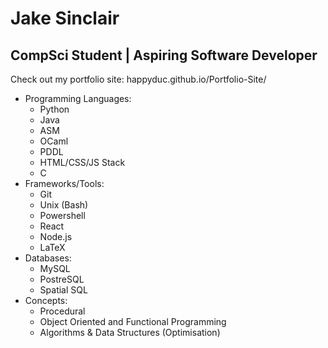 # Jake Sinclair
## CompSci Student | Aspiring Software Developer

Check out my portfolio site: happyduc.github.io/Portfolio-Site/

- Programming Languages:
    - Python
    - Java
    - ASM
    - OCaml
    - PDDL
    - HTML/CSS/JS Stack
    - C
- Frameworks/Tools:
    - Git
    - Unix (Bash)
    - Powershell
    - React
    - Node.js
    - LaTeX
- Databases:
    - MySQL
    - PostreSQL
    - Spatial SQL
- Concepts:
    - Procedural
    - Object Oriented and Functional Programming
    - Algorithms & Data Structures (Optimisation)
<!--
- 🔭 I’m currently working on ...
- 🌱 I’m currently learning ...
- 👯 I’m looking to collaborate on ...
- 🤔 I’m looking for help with ...
- 💬 Ask me about ...
- 📫 How to reach me: ...
- 😄 Pronouns: ...
- ⚡ Fun fact: ...
-->
